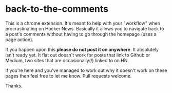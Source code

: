back-to-the-comments
====================

This is a chrome extension. It's meant to help with your "workflow" when procrastinating on Hacker News. Basically it allows you to navigate back to a post's comments without having to go through the homepage (uses a page action). 

If you happen upon this **please do not post it on anywhere**. It absolutely isn't ready yet. It flat out doesn't work for posts that link to Github or Medium, two sites that are occasionally(!) linked to on HN.

If you're here and you've managed to work out why it doesn't work on these pages then feel free to let me know. Pull requests welcome.

Thanks.
